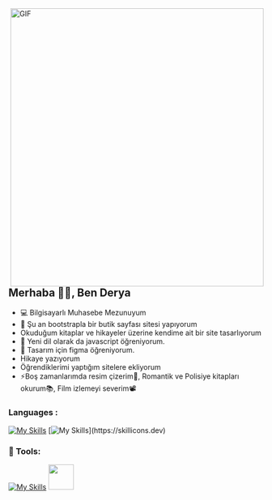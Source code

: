 <img align="right" alt="GIF" src="https://i.pinimg.com/564x/c9/f8/c8/c9f8c886557b664041549431337f89f5.jpg" width="500" height="550" />

## Merhaba 👋🏻, Ben Derya
- 💻 Bilgisayarlı Muhasebe Mezunuyum
- 🔭 Şu an bootstrapla bir butik sayfası sitesi yapıyorum
- Okuduğum kitaplar ve hikayeler üzerine kendime ait bir site tasarlıyorum
- 🌱 Yeni dil olarak da javascript öğreniyorum.
- 🌱 Tasarım için figma  öğreniyorum.
- Hikaye yazıyorum
- Öğrendiklerimi yaptığım sitelere ekliyorum
- ⚡Boş zamanlarımda resim çizerim🎨, Romantik ve Polisiye kitapları okurum📚, Film izlemeyi severim📽️


###  Languages :
[![My Skills](https://skillicons.dev/icons?i=html,css)](https://skillicons.dev)
[![My Skills](https://skillicons.dev/icons?i=bootstrap,)](https://skillicons.dev)

### 🔧 Tools:
[![My Skills](https://skillicons.dev/icons?i=ps,vscode,github)](https://skillicons.dev)
<img src="https://static-00.iconduck.com/assets.00/sublime-text-icon-2048x2048-euqbr67p.png" width="50" height="50" />
